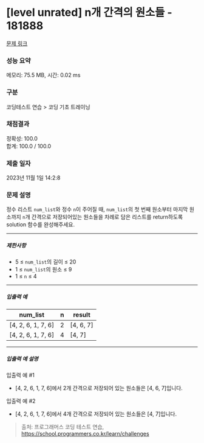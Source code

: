 # [level unrated] n개 간격의 원소들 - 181888 

[문제 링크](https://school.programmers.co.kr/learn/courses/30/lessons/181888) 

### 성능 요약

메모리: 75.5 MB, 시간: 0.02 ms

### 구분

코딩테스트 연습 > 코딩 기초 트레이닝

### 채점결과

정확성: 100.0<br/>합계: 100.0 / 100.0

### 제출 일자

2023년 11월 1일 14:2:8

### 문제 설명

<p style="user-select: auto;">정수 리스트 <code style="user-select: auto;">num_list</code>와 정수 <code style="user-select: auto;">n</code>이 주어질 때, <code style="user-select: auto;">num_list</code>의 첫 번째 원소부터 마지막 원소까지 <code style="user-select: auto;">n</code>개 간격으로 저장되어있는 원소들을 차례로 담은 리스트를 return하도록 solution 함수를 완성해주세요.</p>

<hr style="user-select: auto;">

<h5 style="user-select: auto;">제한사항</h5>

<ul style="user-select: auto;">
<li style="user-select: auto;">5 ≤ <code style="user-select: auto;">num_list</code>의 길이 ≤ 20</li>
<li style="user-select: auto;">1 ≤ <code style="user-select: auto;">num_list</code>의 원소 ≤ 9</li>
<li style="user-select: auto;">1 ≤ <code style="user-select: auto;">n</code> ≤ 4</li>
</ul>

<hr style="user-select: auto;">

<h5 style="user-select: auto;">입출력 예</h5>
<table class="table" style="user-select: auto;">
        <thead style="user-select: auto;"><tr style="user-select: auto;">
<th style="user-select: auto;">num_list</th>
<th style="user-select: auto;">n</th>
<th style="user-select: auto;">result</th>
</tr>
</thead>
        <tbody style="user-select: auto;"><tr style="user-select: auto;">
<td style="user-select: auto;">[4, 2, 6, 1, 7, 6]</td>
<td style="user-select: auto;">2</td>
<td style="user-select: auto;">[4, 6, 7]</td>
</tr>
<tr style="user-select: auto;">
<td style="user-select: auto;">[4, 2, 6, 1, 7, 6]</td>
<td style="user-select: auto;">4</td>
<td style="user-select: auto;">[4, 7]</td>
</tr>
</tbody>
      </table>
<hr style="user-select: auto;">

<h5 style="user-select: auto;">입출력 예 설명</h5>

<p style="user-select: auto;">입출력 예 #1</p>

<ul style="user-select: auto;">
<li style="user-select: auto;">[4, 2, 6, 1, 7, 6]에서 2개 간격으로 저장되어 있는 원소들은 [4, 6, 7]입니다.</li>
</ul>

<p style="user-select: auto;">입출력 예 #2</p>

<ul style="user-select: auto;">
<li style="user-select: auto;">[4, 2, 6, 1, 7, 6]에서 4개 간격으로 저장되어 있는 원소들은 [4, 7]입니다.</li>
</ul>


> 출처: 프로그래머스 코딩 테스트 연습, https://school.programmers.co.kr/learn/challenges